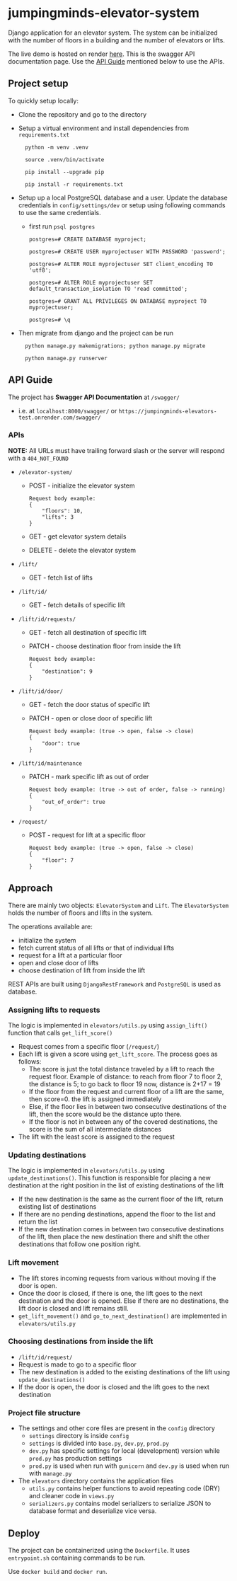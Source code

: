 # jumpingminds-elevator-system

Django application for an elevator system.
The system can be initialized with the number of floors in a building and the number of elevators or lifts.

The live demo is hosted on render [here](https://jumpingminds-elevators-test.onrender.com/swagger/). This is the swagger API documentation page. Use the [API Guide](#api-guide) mentioned below to use the APIs.

## Project setup

To quickly setup locally:
- Clone the repository and go to the directory
- Setup a virtual environment and install dependencies from `requirements.txt`

        python -m venv .venv

        source .venv/bin/activate

        pip install --upgrade pip

        pip install -r requirements.txt

- Setup up a local PostgreSQL database and a user. Update the database credentials in `config/settings/dev` or setup using following commands to use the same credentials.
  - first run `psql postgres`

        postgres=# CREATE DATABASE myproject;

        postgres=# CREATE USER myprojectuser WITH PASSWORD 'password';
        
        postgres=# ALTER ROLE myprojectuser SET client_encoding TO 'utf8';

        postgres=# ALTER ROLE myprojectuser SET default_transaction_isolation TO 'read committed';

        postgres=# GRANT ALL PRIVILEGES ON DATABASE myproject TO myprojectuser;

        postgres=# \q

- Then migrate from django and the project can be run

        python manage.py makemigrations; python manage.py migrate

        python manage.py runserver


## API Guide

The project has **Swagger API Documentation** at `/swagger/`
  - i.e. at `localhost:8000/swagger/` or `https://jumpingminds-elevators-test.onrender.com/swagger/`


### APIs

**NOTE:**
All URLs must have trailing forward slash or the server will respond with a `404_NOT_FOUND`

- `/elevator-system/` 
  - POST - initialize the elevator system
    
        Request body example:
        {
            "floors": 10,
            "lifts": 3
        }
  - GET - get elevator system details
  - DELETE - delete the elevator system

- `/lift/`
  - GET - fetch list of lifts
- `/lift/id/`
  - GET - fetch details of specific lift
- `/lift/id/requests/`
  - GET - fetch all destination of specific lift
  - PATCH - choose destination floor from inside the lift

        Request body example:
        {
            "destination": 9
        }
- `/lift/id/door/`
  - GET - fetch the door status of specific lift
  - PATCH - open or close door of specific lift

        Request body example: (true -> open, false -> close)
        {
            "door": true
        }
- `/lift/id/maintenance`
  - PATCH - mark specific lift as out of order

        Request body example: (true -> out of order, false -> running)
        {
            "out_of_order": true
        }
- `/request/`
  - POST - request for lift at a specific floor

        Request body example: (true -> open, false -> close)
        {
            "floor": 7
        }

## Approach

There are mainly two objects: `ElevatorSystem` and `Lift`. The `ElevatorSystem` holds the number of floors and lifts in the system. 

The operations available are:
- initialize the system
- fetch current status of all lifts or that of individual lifts
- request for a lift at a particular floor
- open and close door of lifts
- choose destination of lift from inside the lift

REST APIs are built using `DjangoRestFramework` and `PostgreSQL` is used as database. 

### Assigning lifts to requests

The logic is implemented in `elevators/utils.py` using `assign_lift()` function that calls `get_lift_score()`
- Request comes from a specific floor (`/request/`)
- Each lift is given a score using `get_lift_score`. The process goes as follows:
  - The score is just the total distance traveled by a lift to reach the request floor. Example of distance: to reach from floor 7 to floor 2, the distance is 5; to go back to floor 19 now, distance is 2+17 = 19
  - If the floor from the request and current floor of a lift are the same, then score=0. the lift is assigned immediately
  - Else, if the floor lies in between two consecutive destinations of the lift, then the score would be the distance upto there.
  - If the floor is not in between any of the covered destinations, the score is the sum of all intermediate distances
- The lift with the least score is assigned to the request

### Updating destinations

The logic is implemented in `elevators/utils.py` using `update_destinations()`. This function is responsible for placing a new destination at the right position in the list of existing destinations of the lift
- If the new destination is the same as the current floor of the lift, return existing list of destinations
- If there are no pending destinations, append the floor to the list and return the list
- If the new destination comes in between two consecutive destinations of the lift, then place the new destination there and shift the other destinations that follow one position right.

### Lift movement
- The lift stores incoming requests from various without moving if the door is open.
- Once the door is closed, if there is one, the lift goes to the next destination and the door is opened. Else if there are no destinations, the lift door is closed and lift remains still.
- `get_lift_movement()` and `go_to_next_destination()` are implemented in `elevators/utils.py`

### Choosing destinations from inside the lift
- `/lift/id/request/`
- Request is made to go to a specific floor
- The new destination is added to the existing destinations of the lift using `update_destinations()`
- If the door is open, the door is closed and the lift goes to the next destination

### Project file structure
- The settings and other core files are present in the `config` directory
  - `settings` directory is inside `config`
  - `settings` is divided into `base.py`, `dev.py`, `prod.py`
  - `dev.py` has specific settings for local (development) version while `prod.py` has production settings 
  - `prod.py` is used when run with `gunicorn` and `dev.py` is used when run with `manage.py`
- The `elevators` directory contains the application files
  - `utils.py` contains helper functions to avoid repeating code (DRY) and cleaner code in `views.py`
  - `serializers.py` contains model serializers to serialize JSON to database format and deserialize vice versa.

  
## Deploy

The project can be containerized using the `Dockerfile`. It uses `entrypoint.sh` containing commands to be run.

Use `docker build` and `docker run`.